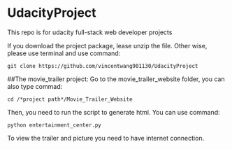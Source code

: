 # UdacityProject
This repo is for udacity full-stack web developer projects

If you download the project package, lease unzip the file.
Other wise, please use terminal and use command:

`git clone https://github.com/vincentwang901130/UdacityProject`

##The movie_trailer project:
Go to the movie_trailer_website folder, you can also type commad:

`cd /*project path*/Movie_Trailer_Website`

Then, you need to run the script to generate html. You can use command:

`python entertainment_center.py`

To view the trailer and picture you need to have internet connection.



